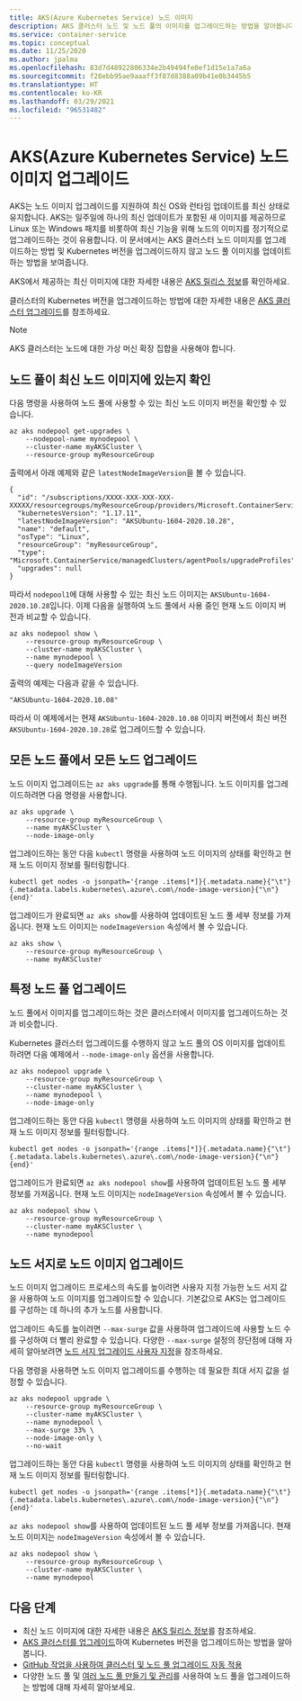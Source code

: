 ```yaml
---
title: AKS(Azure Kubernetes Service) 노드 이미지
description: AKS 클러스터 노드 및 노드 풀의 이미지를 업그레이드하는 방법을 알아봅니다.
ms.service: container-service
ms.topic: conceptual
ms.date: 11/25/2020
ms.author: jpalma
ms.openlocfilehash: 83d7d48922806334e2b49494fe0ef1d15e1a7a6a
ms.sourcegitcommit: f28ebb95ae9aaaff3f87d8388a09b41e0b3445b5
ms.translationtype: HT
ms.contentlocale: ko-KR
ms.lasthandoff: 03/29/2021
ms.locfileid: "96531482"
---
```

# <a name="azure-kubernetes-service-aks-node-image-upgrade"></a>AKS(Azure Kubernetes Service) 노드 이미지 업그레이드

AKS는 노드 이미지 업그레이드를 지원하여 최신 OS와 런타임 업데이트를 최신 상태로 유지합니다. AKS는 일주일에 하나의 최신 업데이트가 포함된 새 이미지를 제공하므로 Linux 또는 Windows 패치를 비롯하여 최신 기능을 위해 노드의 이미지를 정기적으로 업그레이드하는 것이 유용합니다. 이 문서에서는 AKS 클러스터 노드 이미지를 업그레이드하는 방법 및 Kubernetes 버전을 업그레이드하지 않고 노드 풀 이미지를 업데이트하는 방법을 보여줍니다.

AKS에서 제공하는 최신 이미지에 대한 자세한 내용은 [AKS 릴리스 정보](https://github.com/Azure/AKS/releases)를 확인하세요.

클러스터의 Kubernetes 버전을 업그레이드하는 방법에 대한 자세한 내용은 [AKS 클러스터 업그레이드][upgrade-cluster]를 참조하세요.

> [!NOTE]
> AKS 클러스터는 노드에 대한 가상 머신 확장 집합을 사용해야 합니다.

## <a name="check-if-your-node-pool-is-on-the-latest-node-image"></a>노드 풀이 최신 노드 이미지에 있는지 확인

다음 명령을 사용하여 노드 풀에 사용할 수 있는 최신 노드 이미지 버전을 확인할 수 있습니다. 

```azurecli
az aks nodepool get-upgrades \
    --nodepool-name mynodepool \
    --cluster-name myAKSCluster \
    --resource-group myResourceGroup
```

출력에서 아래 예제와 같은 `latestNodeImageVersion`을 볼 수 있습니다.

```output
{
  "id": "/subscriptions/XXXX-XXX-XXX-XXX-XXXXX/resourcegroups/myResourceGroup/providers/Microsoft.ContainerService/managedClusters/myAKSCluster/agentPools/nodepool1/upgradeProfiles/default",
  "kubernetesVersion": "1.17.11",
  "latestNodeImageVersion": "AKSUbuntu-1604-2020.10.28",
  "name": "default",
  "osType": "Linux",
  "resourceGroup": "myResourceGroup",
  "type": "Microsoft.ContainerService/managedClusters/agentPools/upgradeProfiles",
  "upgrades": null
}
```

따라서 `nodepool1`에 대해 사용할 수 있는 최신 노드 이미지는 `AKSUbuntu-1604-2020.10.28`입니다. 이제 다음을 실행하여 노드 풀에서 사용 중인 현재 노드 이미지 버전과 비교할 수 있습니다.

```azurecli
az aks nodepool show \
    --resource-group myResourceGroup \
    --cluster-name myAKSCluster \
    --name mynodepool \
    --query nodeImageVersion
```

출력의 예제는 다음과 같을 수 있습니다.

```output
"AKSUbuntu-1604-2020.10.08"
```

따라서 이 예제에서는 현재 `AKSUbuntu-1604-2020.10.08` 이미지 버전에서 최신 버전 `AKSUbuntu-1604-2020.10.28`로 업그레이드할 수 있습니다. 

## <a name="upgrade-all-nodes-in-all-node-pools"></a>모든 노드 풀에서 모든 노드 업그레이드

노드 이미지 업그레이드는 `az aks upgrade`를 통해 수행됩니다. 노드 이미지를 업그레이드하려면 다음 명령을 사용합니다.

```azurecli
az aks upgrade \
    --resource-group myResourceGroup \
    --name myAKSCluster \
    --node-image-only
```

업그레이드하는 동안 다음 `kubectl` 명령을 사용하여 노드 이미지의 상태를 확인하고 현재 노드 이미지 정보를 필터링합니다.

```azurecli
kubectl get nodes -o jsonpath='{range .items[*]}{.metadata.name}{"\t"}{.metadata.labels.kubernetes\.azure\.com\/node-image-version}{"\n"}{end}'
```

업그레이드가 완료되면 `az aks show`를 사용하여 업데이트된 노드 풀 세부 정보를 가져옵니다. 현재 노드 이미지는 `nodeImageVersion` 속성에서 볼 수 있습니다.

```azurecli
az aks show \
    --resource-group myResourceGroup \
    --name myAKSCluster
```

## <a name="upgrade-a-specific-node-pool"></a>특정 노드 풀 업그레이드

노드 풀에서 이미지를 업그레이드하는 것은 클러스터에서 이미지를 업그레이드하는 것과 비슷합니다.

Kubernetes 클러스터 업그레이드를 수행하지 않고 노드 풀의 OS 이미지를 업데이트하려면 다음 예제에서 `--node-image-only` 옵션을 사용합니다.

```azurecli
az aks nodepool upgrade \
    --resource-group myResourceGroup \
    --cluster-name myAKSCluster \
    --name mynodepool \
    --node-image-only
```

업그레이드하는 동안 다음 `kubectl` 명령을 사용하여 노드 이미지의 상태를 확인하고 현재 노드 이미지 정보를 필터링합니다.

```azurecli
kubectl get nodes -o jsonpath='{range .items[*]}{.metadata.name}{"\t"}{.metadata.labels.kubernetes\.azure\.com\/node-image-version}{"\n"}{end}'
```

업그레이드가 완료되면 `az aks nodepool show`를 사용하여 업데이트된 노드 풀 세부 정보를 가져옵니다. 현재 노드 이미지는 `nodeImageVersion` 속성에서 볼 수 있습니다.

```azurecli
az aks nodepool show \
    --resource-group myResourceGroup \
    --cluster-name myAKSCluster \
    --name mynodepool
```

## <a name="upgrade-node-images-with-node-surge"></a>노드 서지로 노드 이미지 업그레이드

노드 이미지 업그레이드 프로세스의 속도를 높이려면 사용자 지정 가능한 노드 서지 값을 사용하여 노드 이미지를 업그레이드할 수 있습니다. 기본값으로 AKS는 업그레이드를 구성하는 데 하나의 추가 노드를 사용합니다.

업그레이드 속도를 높이려면 `--max-surge` 값을 사용하여 업그레이드에 사용할 노드 수를 구성하여 더 빨리 완료할 수 있습니다. 다양한 `--max-surge` 설정의 장단점에 대해 자세히 알아보려면 [노드 서지 업그레이드 사용자 지정][max-surge]을 참조하세요.

다음 명령을 사용하면 노드 이미지 업그레이드를 수행하는 데 필요한 최대 서지 값을 설정할 수 있습니다.

```azurecli
az aks nodepool upgrade \
    --resource-group myResourceGroup \
    --cluster-name myAKSCluster \
    --name mynodepool \
    --max-surge 33% \
    --node-image-only \
    --no-wait
```

업그레이드하는 동안 다음 `kubectl` 명령을 사용하여 노드 이미지의 상태를 확인하고 현재 노드 이미지 정보를 필터링합니다.

```azurecli
kubectl get nodes -o jsonpath='{range .items[*]}{.metadata.name}{"\t"}{.metadata.labels.kubernetes\.azure\.com\/node-image-version}{"\n"}{end}'
```

`az aks nodepool show`를 사용하여 업데이트된 노드 풀 세부 정보를 가져옵니다. 현재 노드 이미지는 `nodeImageVersion` 속성에서 볼 수 있습니다.

```azurecli
az aks nodepool show \
    --resource-group myResourceGroup \
    --cluster-name myAKSCluster \
    --name mynodepool
```

## <a name="next-steps"></a>다음 단계

- 최신 노드 이미지에 대한 자세한 내용은 [AKS 릴리스 정보](https://github.com/Azure/AKS/releases)를 참조하세요.
- [AKS 클러스터를 업그레이드][upgrade-cluster]하여 Kubernetes 버전을 업그레이드하는 방법을 알아봅니다.
- [GitHub 작업을 사용하여 클러스터 및 노드 풀 업그레이드 자동 적용][github-schedule]
- 다양한 노드 풀 및 [여러 노드 풀 만들기 및 관리][use-multiple-node-pools]를 사용하여 노드 풀을 업그레이드하는 방법에 대해 자세히 알아보세요.

<!-- LINKS - internal -->
[upgrade-cluster]: upgrade-cluster.md
[github-schedule]: node-upgrade-github-actions.md
[use-multiple-node-pools]: use-multiple-node-pools.md
[max-surge]: upgrade-cluster.md#customize-node-surge-upgrade
[az-extension-add]: /cli/azure/extension#az-extension-add
[az-extension-update]: /cli/azure/extension#az-extension-update
